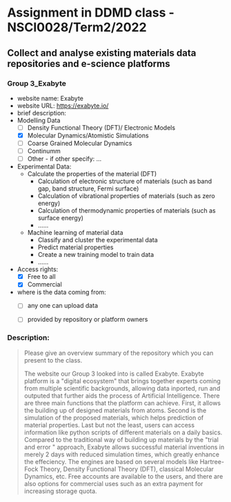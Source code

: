 # Assignment in DDMD class - NSCI0028/Term2/2022

## Collect and analyse existing materials data repositories and e-science platforms 

### Group 3_Exabyte
* website name: Exabyte
* website URL: https://exabyte.io/
* brief description: 
* Modelling Data 
  - [ ] Density Functional Theory (DFT)/ Electronic Models
  - [X] Molecular Dynamics/Atomistic Simulations
  - [ ] Coarse Grained Molecular Dynamics
  - [ ] Continumm 
  - [ ] Other
        - if other specify: ...
* Experimental Data: 
  * Calculate the properties of the material (DFT)
    *  Calculation of electronic structure of materials (such as band gap, band structure, Fermi surface)
    *  Calculation of vibrational properties of materials (such as zero energy)
    *  Calculation of thermodynamic properties of materials (such as surface energy)
    *  ......
  * Machine learning of material data 
    *  Classify and cluster the experimental data
    *  Predict material properties
    *  Create a new training model to train data
    *  ......
* Access rights: 
  - [X] Free to all 
  - [X] Commercial 
* where is the data coming from:  
  - [ ] any one can upload data 
  - [ ] provided by repository or platform owners
 
 
 ### Description:
> Please give an overview summary of the repository which you can present to the class. 
> 
> The website our Group 3 looked into is called Exabyte. Exabyte platform is a "digital ecosystem" that brings together experts coming from multiple scientific backgrounds, allowing data inported, run and outputed that further aids the process of Artificial Intelligence. There are three main functions that the platform can achieve. First, it allows the building up of designed materials from atoms. Second is the simulation of the proposed materials, which helps prediction of material properties. Last but not the least, users can access information like python scripts of different materials on a daily basics. Compared to the traditional way of building up materials by the "trial and error " approach, Exabyte allows successful material inventions in merely 2 days with reduced simulation times, which greatly enhance the effeciency. 
> The engines are based on several models like Hartree-Fock Theory, Density Functional Theory (DFT), classical Molecular Dynamics, etc. Free accounts are available to the users, and there are also options for commercial uses such as an extra payment for increasing storage quota.





